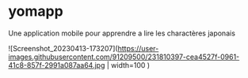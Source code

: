 # yomapp

Une application mobile pour apprendre a lire les charactères japonais

![Screenshot_20230413-173207](https://user-images.githubusercontent.com/91209500/231810397-cea4527f-0961-41c8-857f-2991a087aa64.jpg |  width=100 )
